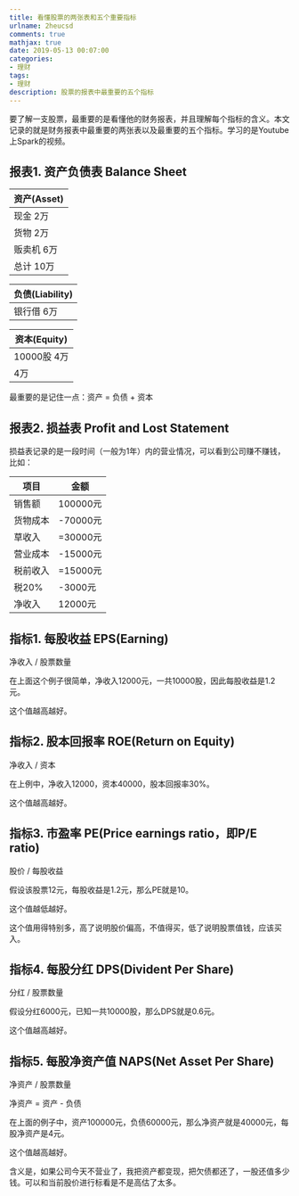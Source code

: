 ```yaml
---
title: 看懂股票的两张表和五个重要指标
urlname: 2heucsd
comments: true
mathjax: true
date: 2019-05-13 00:07:00
categories:
- 理财
tags:
- 理财
description: 股票的报表中最重要的五个指标
---
```


要了解一支股票，最重要的是看懂他的财务报表，并且理解每个指标的含义。本文记录的就是财务报表中最重要的两张表以及最重要的五个指标。学习的是Youtube上Spark的视频。

## 报表1. 资产负债表 Balance Sheet

| 资产(Asset) |
| ----------- |
| 现金 2万    |
| 货物 2万    |
| 贩卖机 6万  |
| 总计 10万   |

| 负债(Liability) |
| --------------- |
| 银行借 6万      |

| 资本(Equity) |
| ------------ |
| 10000股 4万  |
| 4万          |

最重要的是记住一点：资产 = 负债 + 资本

## 报表2. 损益表 Profit and Lost Statement

损益表记录的是一段时间（一般为1年）内的营业情况，可以看到公司赚不赚钱，比如：

| 项目     | 金额     |
| -------- | -------- |
| 销售额   | 100000元 |
| 货物成本 | -70000元 |
| 草收入   | =30000元 |
| 营业成本 | -15000元 |
| 税前收入 | =15000元 |
| 税20%    | -3000元  |
| 净收入   | 12000元  |

## 指标1. 每股收益 EPS(Earning)

净收入 / 股票数量

在上面这个例子很简单，净收入12000元，一共10000股，因此每股收益是1.2元。

这个值越高越好。

## 指标2. 股本回报率 ROE(Return on Equity)

净收入 / 资本

在上例中，净收入12000，资本40000，股本回报率30%。

这个值越高越好。

## 指标3. 市盈率 PE(Price earnings ratio，即P/E ratio)

股价 / 每股收益

假设该股票12元，每股收益是1.2元，那么PE就是10。

这个值越低越好。

这个值用得特别多，高了说明股价偏高，不值得买，低了说明股票值钱，应该买入。

## 指标4. 每股分红 DPS(Divident Per Share)

分红 / 股票数量

假设分红6000元，已知一共10000股，那么DPS就是0.6元。

这个值越高越好。

## 指标5. 每股净资产值 NAPS(Net Asset Per Share)

净资产 / 股票数量

净资产 = 资产 - 负债

在上面的例子中，资产100000元，负债60000元，那么净资产就是40000元，每股净资产是4元。

这个值越高越好。

含义是，如果公司今天不营业了，我把资产都变现，把欠债都还了，一股还值多少钱。可以和当前股价进行标看是不是高估了太多。